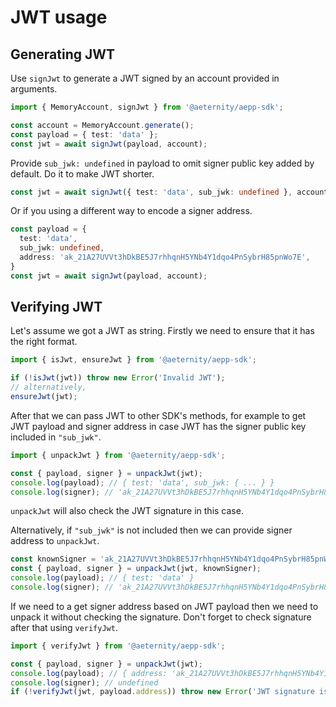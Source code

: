 # JWT usage

## Generating JWT

Use `signJwt` to generate a JWT signed by an account provided in arguments.
```ts
import { MemoryAccount, signJwt } from '@aeternity/aepp-sdk';

const account = MemoryAccount.generate();
const payload = { test: 'data' };
const jwt = await signJwt(payload, account);
```

Provide `sub_jwk: undefined` in payload to omit signer public key added by default.
Do it to make JWT shorter.
```ts
const jwt = await signJwt({ test: 'data', sub_jwk: undefined }, account);
```

Or if you using a different way to encode a signer address.
```ts
const payload = {
  test: 'data',
  sub_jwk: undefined,
  address: 'ak_21A27UVVt3hDkBE5J7rhhqnH5YNb4Y1dqo4PnSybrH85pnWo7E',
}
const jwt = await signJwt(payload, account);
```

## Verifying JWT

Let's assume we got a JWT as string. Firstly we need to ensure that it has the right format.
```ts
import { isJwt, ensureJwt } from '@aeternity/aepp-sdk';

if (!isJwt(jwt)) throw new Error('Invalid JWT');
// alternatively,
ensureJwt(jwt);
```

After that we can pass JWT to other SDK's methods, for example to get JWT payload and signer address
in case JWT has the signer public key included in `"sub_jwk"`.
```ts
import { unpackJwt } from '@aeternity/aepp-sdk';

const { payload, signer } = unpackJwt(jwt);
console.log(payload); // { test: 'data', sub_jwk: { ... } }
console.log(signer); // 'ak_21A27UVVt3hDkBE5J7rhhqnH5YNb4Y1dqo4PnSybrH85pnWo7E'
```
`unpackJwt` will also check the JWT signature in this case.

Alternatively, if `"sub_jwk"` is not included then we can provide signer address to `unpackJwt`.
```ts
const knownSigner = 'ak_21A27UVVt3hDkBE5J7rhhqnH5YNb4Y1dqo4PnSybrH85pnWo7E';
const { payload, signer } = unpackJwt(jwt, knownSigner);
console.log(payload); // { test: 'data' }
console.log(signer); // 'ak_21A27UVVt3hDkBE5J7rhhqnH5YNb4Y1dqo4PnSybrH85pnWo7E'
```

If we need to a get signer address based on JWT payload then we need to unpack it without checking
the signature. Don't forget to check signature after that using `verifyJwt`.
```ts
import { verifyJwt } from '@aeternity/aepp-sdk';

const { payload, signer } = unpackJwt(jwt);
console.log(payload); // { address: 'ak_21A27UVVt3hDkBE5J7rhhqnH5YNb4Y1dqo4PnSybrH85pnWo7E' }
console.log(signer); // undefined
if (!verifyJwt(jwt, payload.address)) throw new Error('JWT signature is invalid');
```
